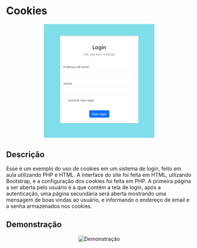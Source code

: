 # Cookies

<div align="center">
<img src="TelaLogin.png" width="300">
</div>

## Descrição
Esse é um exemplo do uso de cookies em um sistema de login, feito em aula utilizando PHP e HTML. A interface do site foi feita em HTML, utlizando Bootstrap, e a configuração dos cookies foi feita em PHP.
A primeira página a ser aberta pelo usuário é a que contém a tela de login, após a autenticação, uma página secundária será aberta mostrando uma mensagem de boas vindas ao usuário, e informando o endereço de email e a senha armazenados nos cookies. 

## Demonstração

<div align="center">
    <img src="[stxrkwas/Cookies/Tela-de-Login-com-Cookies.gif](https://github.com/stxrkwas/Cookies/blob/d85d8b2947af06be694d16f7dd11d899f99b2af5/Tela-de-Login-com-Cookies.gif)" alt="Demonstração" width="350">
</div>
<!--[!([Tela de Login com Cookies.mp4](https://github.com/stxrkwas/Cookies/blob/5dfc3741be63438080375e31fbd1fae930f3bbbd/Tela%20de%20Login%20com%20Cookies.mp4))]-->
<!--<div align="center">
        <video width="640" height="360" controls>
                Inclua a URL do seu vídeo no atributo src 
                <source src="Tela de Login com Cookies.mp4" type="video/mp4">
        </video>
</div>-->

<!--[![Texto Alternativo](URL_da_Imagem)](URL_do_Video)-->

